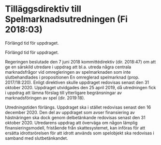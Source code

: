 # Tilläggsdirektiv till Spelmarknadsutredningen (Fi 2018:03)

Förlängd tid för uppdraget.

Förlängd tid för uppdraget.

Regeringen beslutade den 7 juni 2018 kommittédirektiv (dir. 2018:47) om att ge en särskild utredare i uppdrag att bl.a. utreda några centrala marknadsfrågor vid omregleringen av spelmarknaden som inte slutbehandlades i propositionen En omreglerad spelmarknad (prop. 2017/18:220). Enligt direktiven skulle uppdraget redovisas senast den 31 oktober 2020. Uppdraget utvidgades den 25 april 2019, då utredningen fick i uppdrag att lämna förslag till ytterligare begränsningar av marknadsföringen av spel (dir. 2019:18).

Utredningstiden förlängs. Uppdraget ska i stället redovisas senast den 16 december 2020. Den del av uppdraget som avser finansiering av hästnäringen ska dock genom delbetänkande redovisas senast den 31 oktober 2020. Utredarens uppdrag att överväga om någon lämplig finansieringsmodell, fristående från skattesystemet, kan införas för att ersätta idrottsrörelsen för att idrott används som spelobjekt ska redovisas i samband med slutbetänkandet.
